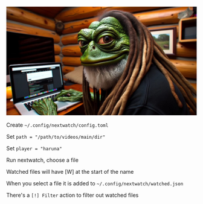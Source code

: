 ![](image.jpg)

Create `~/.config/nextwatch/config.toml`

Set `path = "/path/to/videos/main/dir"`

Set `player = "haruna"`

Run nextwatch, choose a file

Watched files will have [W] at the start of the name

When you select a file it is added to `~/.config/nextwatch/watched.json`

There's a `[!] Filter` action to filter out watched files